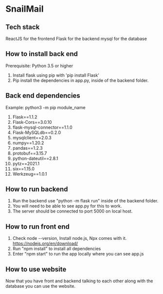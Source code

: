 # SnailMail
## Tech stack
ReactJS for the frontend
Flask for the backend
mysql for the database

## How to install back end
Prerequisite: Python 3.5 or higher
1. Install flask using pip with 'pip install Flask' 
2. Pip install the dependencies in app.py, inside of the backend folder. 

## Back end dependencies
Example: python3 -m pip module_name
1. Flask==1.1.2 
2. Flask-Cors==3.0.10 
3. flask-mysql-connector==1.1.0
4. Flask-MySQLdb==0.2.0
5. mysqlclient==2.0.3
6. numpy==1.20.2
7. pandas==1.2.3
8. protobuf==3.15.7
9. python-dateutil==2.8.1
10. pytz==2021.1
11. six==1.15.0
12. Werkzeug==1.0.1

## How to run backend
1. Run the backend use "python -m flask run" inside of the backend folder.
2. You will need to be able to see app.py for this to work.
3. The server should be connected to port 5000 on local host.

## How to run front end
1. Check node --version, Install node.js, Npx comes with it.  https://nodejs.org/en/download/
2. Run "npm install" to install all dependencies
3. Enter "npm start" to run the app locally where you can see app.js

## How to use website
Now that you have front and backend talking to each other along with the database you can use the website.